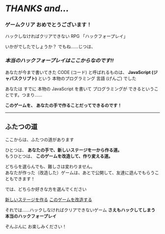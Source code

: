 # *THANKS and...*

### ゲームクリア おめでとうございます！

ハックしなければクリアできない RPG 「ハックフォープレイ」

いかがでしたでしょうか？ でもね……じつは、

### *本当のハックフォープレイはここからなのです!!*

あなたが今まで書いてきた CODE (コード) と呼ばれるものは、
**JavaScript (ジャバスクリプト)** という 本物のプログラミング 言語 (げんご) でした

あなたは すでに 本物の JavaScript を書いて
プログラミングが できるということです。つまり……

**このゲームを、 あなたの手で作ることだってできるのです！**

- - -

## ふたつの道

ここからは、ふたつの道があります

ひとつは、 **あなたの手で、新しいステージを一から作る道。**  
もうひとつは、 **このゲームを改造して、作り変える道。**

どちらを選らんでも、難しさは変わりません。  
あなたが作った（改造した）ゲームは、あとで公開して、友達に遊んでもらうこともできます！

では、どちらか好きな方を選んでください

[新しいステージを作る](https://feeles.github.io/IDE/dist/make-rpg.html)
[このゲームを改造する](stages/7/index.html)


それでは……ハックしなければクリアできないゲーム **さえもハックしてしまう
本当のハックフォープレイ**

ぞんぶんに お楽しみください！
